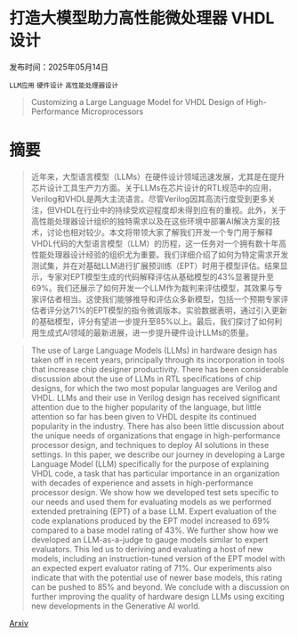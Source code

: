 # 打造大模型助力高性能微处理器 VHDL 设计

发布时间：2025年05月14日

`LLM应用` `硬件设计` `高性能处理器设计`

> Customizing a Large Language Model for VHDL Design of High-Performance Microprocessors

# 摘要

> 近年来，大型语言模型（LLMs）在硬件设计领域迅速发展，尤其是在提升芯片设计工具生产力方面。关于LLMs在芯片设计的RTL规范中的应用，Verilog和VHDL是两大主流语言。尽管Verilog因其高流行度受到更多关注，但VHDL在行业中的持续受欢迎程度却未得到应有的重视。此外，关于高性能处理器设计组织的独特需求以及在这些环境中部署AI解决方案的技术，讨论也相对较少。本文将带领大家了解我们开发一个专门用于解释VHDL代码的大型语言模型（LLM）的历程，这一任务对一个拥有数十年高性能处理器设计经验的组织尤为重要。我们详细介绍了如何为特定需求开发测试集，并在对基础LLM进行扩展预训练（EPT）时用于模型评估。结果显示，专家对EPT模型生成的代码解释评估从基础模型的43%显著提升至69%。我们还展示了如何开发一个LLM作为裁判来评估模型，其效果与专家评估者相当。这使我们能够推导和评估众多新模型，包括一个预期专家评估者评分达71%的EPT模型的指令微调版本。实验数据表明，通过引入更新的基础模型，评分有望进一步提升至85%以上。最后，我们探讨了如何利用生成式AI领域的最新进展，进一步提升硬件设计LLMs的质量。

> The use of Large Language Models (LLMs) in hardware design has taken off in recent years, principally through its incorporation in tools that increase chip designer productivity. There has been considerable discussion about the use of LLMs in RTL specifications of chip designs, for which the two most popular languages are Verilog and VHDL. LLMs and their use in Verilog design has received significant attention due to the higher popularity of the language, but little attention so far has been given to VHDL despite its continued popularity in the industry. There has also been little discussion about the unique needs of organizations that engage in high-performance processor design, and techniques to deploy AI solutions in these settings. In this paper, we describe our journey in developing a Large Language Model (LLM) specifically for the purpose of explaining VHDL code, a task that has particular importance in an organization with decades of experience and assets in high-performance processor design. We show how we developed test sets specific to our needs and used them for evaluating models as we performed extended pretraining (EPT) of a base LLM. Expert evaluation of the code explanations produced by the EPT model increased to 69% compared to a base model rating of 43%. We further show how we developed an LLM-as-a-judge to gauge models similar to expert evaluators. This led us to deriving and evaluating a host of new models, including an instruction-tuned version of the EPT model with an expected expert evaluator rating of 71%. Our experiments also indicate that with the potential use of newer base models, this rating can be pushed to 85% and beyond. We conclude with a discussion on further improving the quality of hardware design LLMs using exciting new developments in the Generative AI world.

[Arxiv](https://arxiv.org/abs/2505.09610)